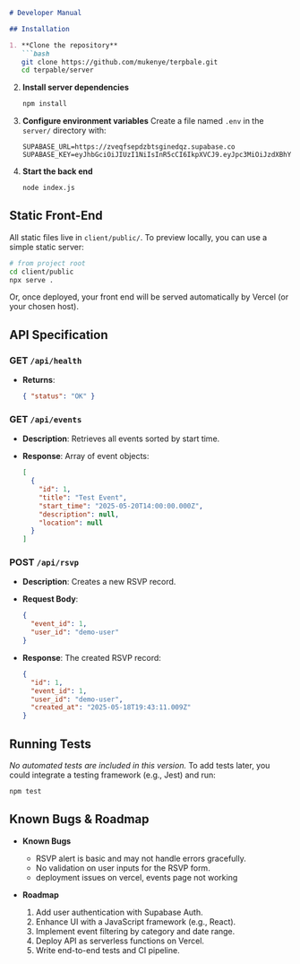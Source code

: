 ````markdown
# Developer Manual

## Installation

1. **Clone the repository**  
   ```bash
   git clone https://github.com/mukenye/terpbale.git
   cd terpable/server
````

2. **Install server dependencies**

   ```bash
   npm install
   ```
3. **Configure environment variables**
   Create a file named `.env` in the `server/` directory with:

   ```
   SUPABASE_URL=https://zveqfsepdzbtsginedqz.supabase.co
   SUPABASE_KEY=eyJhbGciOiJIUzI1NiIsInR5cCI6IkpXVCJ9.eyJpc3MiOiJzdXBhYmFzZSIsInJlZiI6Inp2ZXFmc2VwZHpidHNnaW5lZHF6Iiwicm9sZSI6InNlcnZpY2Vfcm9sZSIsImlhdCI6MTc0NzUxNDY4NywiZXhwIjoyMDYzMDkwNjg3fQ.pKouwGNNL80D2prxprkQIALn5rM4OGnALxXZ14l6XmE
   ```
4. **Start the back end**

   ```bash
   node index.js
   ```

## Static Front-End

All static files live in `client/public/`. To preview locally, you can use a simple static server:

```bash
# from project root
cd client/public
npx serve .
```

Or, once deployed, your front end will be served automatically by Vercel (or your chosen host).

## API Specification

### GET `/api/health`

* **Returns**:

  ```json
  { "status": "OK" }
  ```

### GET `/api/events`

* **Description**: Retrieves all events sorted by start time.
* **Response**: Array of event objects:

  ```json
  [
    {
      "id": 1,
      "title": "Test Event",
      "start_time": "2025-05-20T14:00:00.000Z",
      "description": null,
      "location": null
    }
  ]
  ```

### POST `/api/rsvp`

* **Description**: Creates a new RSVP record.
* **Request Body**:

  ```json
  {
    "event_id": 1,
    "user_id": "demo-user"
  }
  ```
* **Response**: The created RSVP record:

  ```json
  {
    "id": 1,
    "event_id": 1,
    "user_id": "demo-user",
    "created_at": "2025-05-18T19:43:11.009Z"
  }
  ```

## Running Tests

*No automated tests are included in this version.*
To add tests later, you could integrate a testing framework (e.g., Jest) and run:

```bash
npm test
```

## Known Bugs & Roadmap

* **Known Bugs**

  * RSVP alert is basic and may not handle errors gracefully.
  * No validation on user inputs for the RSVP form.
  * deployment issues on vercel, events page not working

* **Roadmap**

  1. Add user authentication with Supabase Auth.
  2. Enhance UI with a JavaScript framework (e.g., React).
  3. Implement event filtering by category and date range.
  4. Deploy API as serverless functions on Vercel.
  5. Write end-to-end tests and CI pipeline.

```
```
